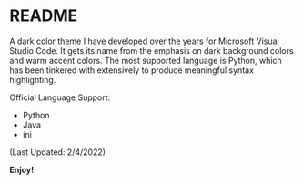 # README

A dark color theme I have developed over the years for Microsoft Visual Studio Code. It gets its name from the emphasis on dark background colors and warm accent colors. The most supported language is Python, which has been tinkered with extensively to produce meaningful syntax highlighting.

Official Language Support:

* Python
* Java
* ini

(Last Updated: 2/4/2022)

**Enjoy!**
